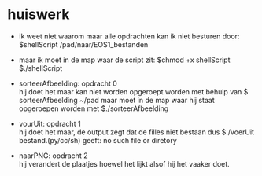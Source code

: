 # huiswerk

* ik weet niet waarom maar alle opdrachten kan ik niet besturen door:
$shellScript /pad/naar/EOS1_bestanden
* maar ik moet in de map waar de script zit:
$chmod +x shellScript
$./shellScript

* sorteerAfbeelding: opdracht 0 <br>
hij doet het maar kan niet worden opgeroept worden met behulp van $ sorteerAfbeelding ~/pad maar moet in de map waar hij staat opgeroepen worden met $./sorteerAfbeelding

* vourUit: opdracht 1 <br>
hij doet het maar, de output zegt dat de filles niet bestaan dus $./voerUit bestand.(py/cc/sh) geeft: no such file or diretory

* naarPNG: opdracht 2 <br>
hij verandert de plaatjes hoewel het lijkt alsof hij het vaaker doet.
